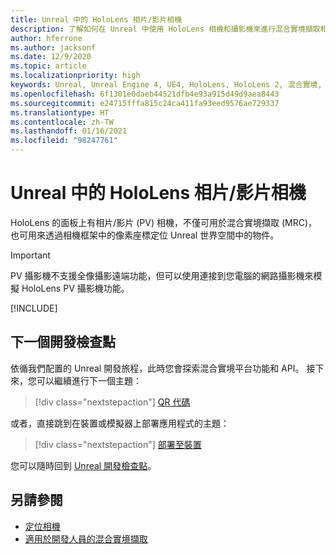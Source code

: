 ```yaml
---
title: Unreal 中的 HoloLens 相片/影片相機
description: 了解如何在 Unreal 中使用 HoloLens 相機和攝影機來進行混合實境擷取和物件定位。
author: hferrone
ms.author: jacksonf
ms.date: 12/9/2020
ms.topic: article
ms.localizationpriority: high
keywords: Unreal, Unreal Engine 4, UE4, HoloLens, HoloLens 2, 混合實境, 開發, 功能, 文件, 指南, 全像投影, 相機, PV 相機, MRC, 混合實境頭戴式裝置, windows 混合實境頭戴式裝置, 虛擬實境頭戴式裝置
ms.openlocfilehash: 6f1301e0daeb44521dfb4e93a915d49d9aea8443
ms.sourcegitcommit: e24715fffa815c24ca411fa93eed9576ae729337
ms.translationtype: HT
ms.contentlocale: zh-TW
ms.lasthandoff: 01/16/2021
ms.locfileid: "98247761"
---
```

# <a name="hololens-photovideo-camera-in-unreal"></a>Unreal 中的 HoloLens 相片/影片相機

HoloLens 的面板上有相片/影片 (PV) 相機，不僅可用於混合實境擷取 (MRC)，也可用來透過相機框架中的像素座標定位 Unreal 世界空間中的物件。

> [!IMPORTANT]
> PV 攝影機不支援全像攝影遠端功能，但可以使用連接到您電腦的網路攝影機來模擬 HoloLens PV 攝影機功能。

[!INCLUDE[](includes/tabs-pv-camera.md)]

## <a name="next-development-checkpoint"></a>下一個開發檢查點

依循我們配置的 Unreal 開發旅程，此時您會探索混合實境平台功能和 API。 接下來，您可以繼續進行下一個主題：

> [!div class="nextstepaction"]
> [QR 代碼](unreal-qr-codes.md)

或者，直接跳到在裝置或模擬器上部署應用程式的主題：

> [!div class="nextstepaction"]
> [部署至裝置](unreal-deploying.md)

您可以隨時回到 [Unreal 開發檢查點](unreal-development-overview.md#3-advanced-features)。

## <a name="see-also"></a>另請參閱

* [定位相機](../platform-capabilities-and-apis/locatable-camera.md)
* [適用於開發人員的混合實境擷取](../platform-capabilities-and-apis/mixed-reality-capture-for-developers.md)
